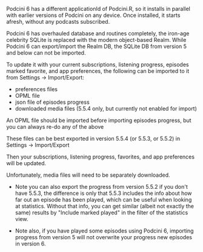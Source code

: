  


Podcini 6 has a different applicationId of Podcini.R, so it installs in parallel with earlier versions of Podcini on any device.
Once installed, it starts afresh, without any podcasts subscribed.

Podcini 6 has overhauled database and routines completely, the iron-age celebrity SQLite is replaced with the modern object-based Realm.
While Podcini 6 can export/import the Realm DB, the SQLite DB from version 5 and below can not be imported.

To update it with your current subscriptions, listening progress, episodes marked favorite, and app preferences,
the following can be imported to it from Settings -> Import/Export:

* preferences files
* OPML file
* json file of episodes progress
* downloaded media files (5.5.4 only, but currently not enabled for import)

An OPML file should be imported before importing episodes progress, but you can always re-do any of the above

These files can be best exported in version 5.5.4 (or 5.5.3, or 5.5.2) in Settings -> Import/Export

Then your subscriptions, listening progress, favorites, and app preferences will be updated.

Unfortunately, media files will need to be separately downloaded.

* Note you can also export the progress from version 5.5.2 if you don't have 5.5.3, the difference is only that 5.5.3 includes the info about how far out an episode has been played, which can be useful when looking at statistics. Without that info, you can get similar (albeit not exactly the same) results by "Include marked played" in the filter of the statistics view.

* Note also, if you have played some episodes using Podcini 6, importing progress from version 5 will not overwrite your progress new episodes in version 6.
